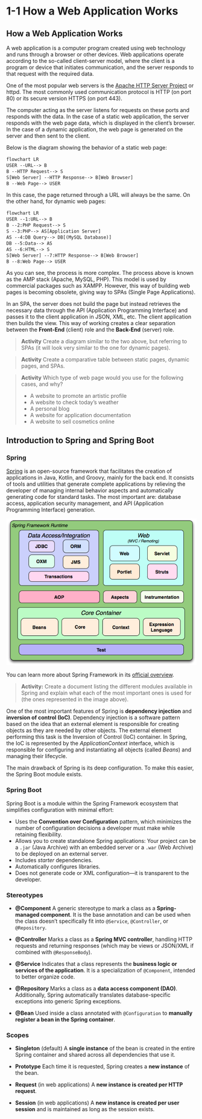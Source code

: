 # 1-1 How a Web Application Works

## How a Web Application Works

A web application is a computer program created using web technology and runs through a browser or other devices. Web applications operate according to the so-called client-server model, where the client is a program or device that initiates communication, and the server responds to that request with the required data.

One of the most popular web servers is the [Apache HTTP Server Project](https://httpd.apache.org/) or httpd. The most commonly used communication protocol is HTTP (on port 80) or its secure version HTTPS (on port 443).

The computer acting as the server listens for requests on these ports and responds with the data. In the case of a static web application, the server responds with the web page data, which is displayed in the client’s browser. In the case of a dynamic application, the web page is generated on the server and then sent to the client.

Below is the diagram showing the behavior of a static web page:

```mermaid
flowchart LR
USER --URL--> B
B --HTTP Request--> S
S[Web Server] --HTTP Response--> B[Web Browser]
B --Web Page--> USER
```

In this case, the page returned through a URL will always be the same. On the other hand, for dynamic web pages:

```mermaid
flowchart LR
USER --1:URL--> B
B --2:PHP Request--> S
S --3:PHP--> AS[Application Server]
AS --4:DB Query--> DB[(MySQL Database)]
DB --5:Data--> AS
AS --6:HTML--> S
S[Web Server] --7:HTTP Response--> B[Web Browser]
B --8:Web Page--> USER
```

As you can see, the process is more complex. The process above is known as the AMP stack (Apache, MySQL, PHP). This model is used by commercial packages such as XAMPP. However, this way of building web pages is becoming obsolete, giving way to SPAs (Single Page Applications).

In an SPA, the server does not build the page but instead retrieves the necessary data through the API (Application Programming Interface) and passes it to the client application in JSON, XML, etc. The client application then builds the view. This way of working creates a clear separation between the **Front-End** (client) role and the **Back-End** (server) role.

> **Activity**
> Create a diagram similar to the two above, but referring to SPAs (it will look very similar to the one for dynamic pages).

> **Activity**
> Create a comparative table between static pages, dynamic pages, and SPAs.

> **Activity**
> Which type of web page would you use for the following cases, and why?
>
> * A website to promote an artistic profile
> * A website to check today’s weather
> * A personal blog
> * A website for application documentation
> * A website to sell cosmetics online

## Introduction to Spring and Spring Boot

### Spring

[Spring](https://spring.io/projects/spring-framework) is an open-source framework that facilitates the creation of applications in Java, Kotlin, and Groovy, mainly for the back end. It consists of tools and utilities that generate complete applications by relieving the developer of managing internal behavior aspects and automatically generating code for standard tasks. The most important are: database access, application security management, and API (Application Programming Interface) generation.

![alt text](spring-framework-runtime.png)

You can learn more about Spring Framework in its [official overview](https://docs.spring.io/spring-framework/docs/3.2.x/spring-framework-reference/html/overview.html).

> **Activity:**
> Create a document listing the different modules available in Spring and explain what each of the most important ones is used for (the ones represented in the image above).

One of the most important features of Spring is **dependency injection** and **inversion of control (IoC)**. Dependency injection is a software pattern based on the idea that an external element is responsible for creating objects as they are needed by other objects. The external element performing this task is the Inversion of Control (IoC) container. In Spring, the IoC is represented by the *ApplicationContext* interface, which is responsible for configuring and instantiating all objects (called *Beans*) and managing their lifecycle.

The main drawback of Spring is its deep configuration. To make this easier, the Spring Boot module exists.

### Spring Boot

Spring Boot is a module within the Spring Framework ecosystem that simplifies configuration with minimal effort:

* Uses the **Convention over Configuration** pattern, which minimizes the number of configuration decisions a developer must make while retaining flexibility.
* Allows you to create standalone Spring applications: Your project can be a `.jar` (Java Archive) with an embedded server or a `.war` (Web Archive) to be deployed on an external server.
* Includes *starter* dependencies.
* Automatically configures libraries.
* Does not generate code or XML configuration—it is transparent to the developer.

### Stereotypes

* **@Component**
  A generic stereotype to mark a class as a **Spring-managed component**. It is the base annotation and can be used when the class doesn’t specifically fit into `@Service`, `@Controller`, or `@Repository`.

* **@Controller**
  Marks a class as a **Spring MVC controller**, handling HTTP requests and returning responses (which may be views or JSON/XML if combined with `@ResponseBody`).

* **@Service**
  Indicates that a class represents the **business logic or services of the application**. It is a specialization of `@Component`, intended to better organize code.

* **@Repository**
  Marks a class as a **data access component (DAO)**. Additionally, Spring automatically translates database-specific exceptions into generic Spring exceptions.

* **@Bean**
  Used inside a class annotated with `@Configuration` to **manually register a bean in the Spring container**.

### Scopes

* **Singleton** (default)
  A **single instance** of the bean is created in the entire Spring container and shared across all dependencies that use it.

* **Prototype**
  Each time it is requested, Spring creates a **new instance** of the bean.

* **Request** (in web applications)
  A **new instance is created per HTTP request**.

* **Session** (in web applications)
  A **new instance is created per user session** and is maintained as long as the session exists.
